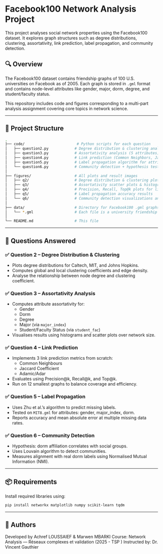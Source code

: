# Facebook100 Network Analysis Project

This project analyses social network properties using the Facebook100 dataset. It explores graph structures such as degree distributions, clustering, assortativity, link prediction, label propagation, and community detection.

## 🔍 Overview

The Facebook100 dataset contains friendship graphs of 100 U.S. universities on Facebook as of 2005. Each graph is stored in `.gml` format and contains node-level attributes like gender, major, dorm, degree, and student/faculty status.

This repository includes code and figures corresponding to a multi-part analysis assignment covering core topics in network science.

---

## 📂 Project Structure

```bash
.
├── code/                        # Python scripts for each question
│   ├── question2.py            # Degree distribution & clustering analysis
│   ├── question3.py            # Assortativity analysis (5 attributes)
│   ├── question4.py            # Link prediction (Common Neighbors, Jaccard, Adamic/Adar)
│   ├── question5.py            # Label propagation algorithm for attribute prediction
│   └── question6.py            # Community detection + hypothesis testing with Louvain
│
├── figures/                    # All plots and result images
│   ├── q2/                     # Degree distribution & clustering plots
│   ├── q3/                     # Assortativity scatter plots & histograms
│   ├── q4/                     # Precision, Recall, Top@k plots for link prediction
│   ├── q5/                     # Label propagation accuracy results
│   └── q6/                     # Community detection visualizations and NMI scores
│
├── data/                       # Directory for Facebook100 .gml graphs (not uploaded)
│   └── *.gml                   # Each file is a university friendship graph
│
└── README.md                   # This file
```

---

## 🚀 Questions Answered

### ✅ Question 2 – Degree Distribution & Clustering
- Plots degree distributions for Caltech, MIT, and Johns Hopkins.
- Computes global and local clustering coefficients and edge density.
- Analyse the relationship between node degree and clustering coefficient.

### ✅ Question 3 – Assortativity Analysis
- Computes attribute assortativity for:
  - Gender
  - Dorm
  - Degree
  - Major (via `major_index`)
  - Student/Faculty Status (via `student_fac`)
- Visualises results using histograms and scatter plots over network size.

### ✅ Question 4 – Link Prediction
- Implements 3 link prediction metrics from scratch:
  - Common Neighbours
  - Jaccard Coefficient
  - Adamic/Adar
- Evaluates using Precision@k, Recall@k, and Top@k.
- Run on 12 smallest graphs to balance coverage and efficiency.

### ✅ Question 5 – Label Propagation
- Uses Zhu et al.’s algorithm to predict missing labels.
- Tested on `MIT8.gml` for attributes: gender, major_index, dorm.
- Reports accuracy and mean absolute error at multiple missing data rates.

### ✅ Question 6 – Community Detection
- Hypothesis: dorm affiliation correlates with social groups.
- Uses Louvain algorithm to detect communities.
- Measures alignment with real dorm labels using Normalised Mutual Information (NMI).

---

## 📦 Requirements

Install required libraries using:

```bash
pip install networkx matplotlib numpy scikit-learn tqdm
```
---

## 🧠 Authors

Developed by Achref LOUSSAIEF & Marwen MBARKI
Course: Network Analysis — Réseaux complexes et validation (2025 - TSP ) 
Instructed by: Dr. Vincent Gauthier


